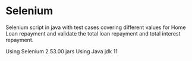 Selenium
==========
Selenium script in java with test cases covering different values for Home Loan repayment 
and validate the total loan repayment and total interest repayment.

Using Selenium 2.53.00 jars
Using Java jdk 11

